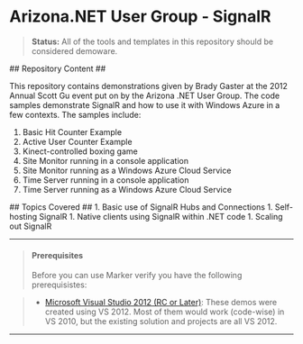 ﻿# Arizona.NET User Group - SignalR #

> **Status:** All of the tools and templates in this repository should be considered demoware. 

 <a name="repository-content" />
## Repository Content ##

This repository contains demonstrations given by Brady Gaster at the 2012 Annual Scott Gu event put on by the Arizona .NET User Group. The code samples demonstrate SignalR and how to use it with Windows Azure in a few contexts. The samples include:

1. Basic Hit Counter Example
1. Active User Counter Example
1. Kinect-controlled boxing game
1. Site Monitor running in a console application
1. Site Monitor running as a Windows Azure Cloud Service
1. Time Server running in a console application
1. Time Server running as a Windows Azure Cloud Service


<a name="topics-covered">
## Topics Covered ##
1. Basic use of SignalR Hubs and Connections
1. Self-hosting SignalR
1. Native clients using SignalR within .NET code
1. Scaling out SignalR
 
---

> #### Prerequisites ####
>Before you can use Marker verify you have the following prerequisistes:


>* [Microsoft Visual Studio 2012 (RC or Later)](hhttp://www.microsoft.com/visualstudio/11/en-us "Microsoft Visual Studio 2012"): These demos were created using VS 2012. Most of them would work (code-wise) in VS 2010, but the existing solution and projects are all VS 2012. 

---